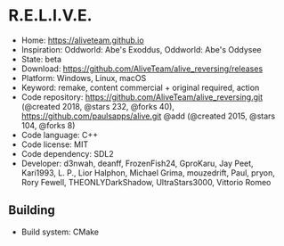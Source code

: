 # R.E.L.I.V.E.

- Home: https://aliveteam.github.io
- Inspiration: Oddworld: Abe's Exoddus, Oddworld: Abe's Oddysee
- State: beta
- Download: https://github.com/AliveTeam/alive_reversing/releases
- Platform: Windows, Linux, macOS
- Keyword: remake, content commercial + original required, action
- Code repository: https://github.com/AliveTeam/alive_reversing.git (@created 2018, @stars 232, @forks 40), https://github.com/paulsapps/alive.git @add (@created 2015, @stars 104, @forks 8)
- Code language: C++
- Code license: MIT
- Code dependency: SDL2
- Developer: d3nwah, deanff, FrozenFish24, GproKaru, Jay Peet, Kari1993, L. P., Lior Halphon, Michael Grima, mouzedrift, Paul, pryon, Rory Fewell, THEONLYDarkShadow, UltraStars3000, Vittorio Romeo

## Building

- Build system: CMake